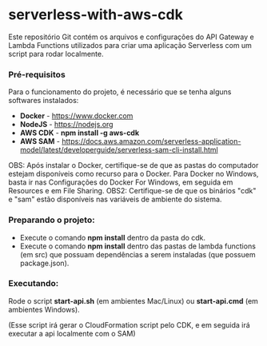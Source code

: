 # serverless-with-aws-cdk

Este repositório Git contém os arquivos e configurações do API Gateway e Lambda Functions utilizados
para criar uma aplicação Serverless com um script para rodar localmente.

### Pré-requisitos

Para o funcionamento do projeto, é necessário que se tenha alguns softwares instalados:

* __Docker__ - https://www.docker.com
* __NodeJS__ - https://nodejs.org
* __AWS CDK__ - __npm install -g aws-cdk__
* __AWS SAM__ - https://docs.aws.amazon.com/serverless-application-model/latest/developerguide/serverless-sam-cli-install.html

OBS: Após instalar o Docker, certifique-se de que as pastas do computador estejam disponíveis como recurso para o Docker.
     Para Docker no Windows, basta ir nas Configurações do Docker For Windows, em seguida em Resources e em File Sharing.
OBS2: Certifique-se de que os binários "cdk" e "sam" estão disponíveis nas variáveis de ambiente do sistema.

### Preparando o projeto:

- Execute o comando __npm install__ dentro da pasta do cdk.
- Execute o comando __npm install__ dentro das pastas de lambda functions (em src) que possuam dependências a serem instaladas (que possuem package.json).

### Executando:

Rode o script __start-api.sh__ (em ambientes Mac/Linux) ou __start-api.cmd__ (em ambientes Windows).

(Esse script irá gerar o CloudFormation script pelo CDK, e em seguida irá executar a api localmente com o SAM)
